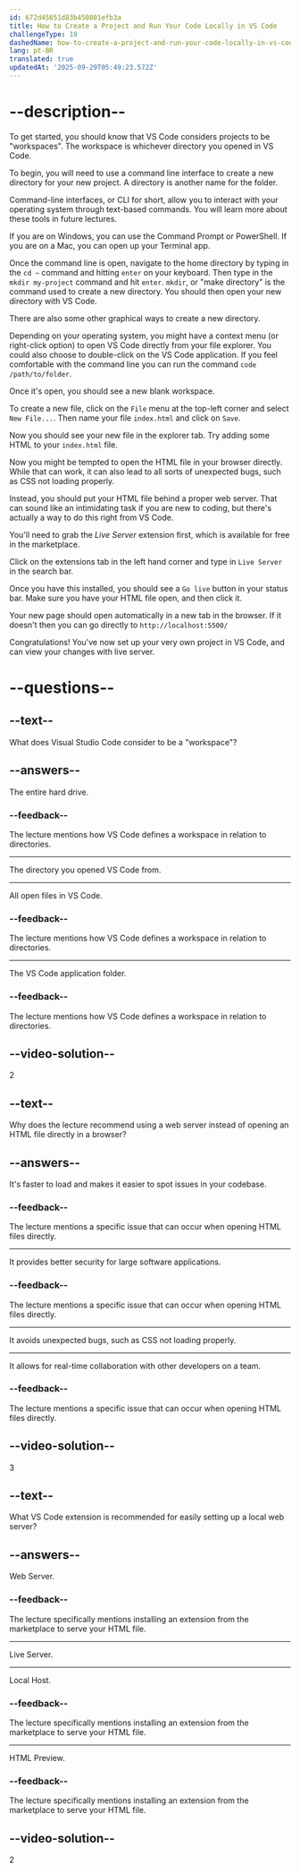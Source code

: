 ```yaml
---
id: 672d45651d83b450801efb3a
title: How to Create a Project and Run Your Code Locally in VS Code
challengeType: 19
dashedName: how-to-create-a-project-and-run-your-code-locally-in-vs-code
lang: pt-BR
translated: true
updatedAt: '2025-09-29T05:49:23.572Z'
---
```


# --description--

To get started, you should know that VS Code considers projects to be "workspaces". The workspace is whichever directory you opened in VS Code.

To begin, you will need to use a command line interface to create a new directory for your new project. A directory is another name for the folder.

Command-line interfaces, or CLI for short, allow you to interact with your operating system through text-based commands. You will learn more about these tools in future lectures.

If you are on Windows, you can use the Command Prompt or PowerShell. If you are on a Mac, you can open up your Terminal app.

Once the command line is open, navigate to the home directory by typing in the `cd ~` command and hitting `enter` on your keyboard. Then type in the `mkdir my-project` command and hit `enter`. `mkdir`, or "make directory" is the command used to create a new directory. You should then open your new directory with VS Code. 

There are also some other graphical ways to create a new directory.

Depending on your operating system, you might have a context menu (or right-click option) to open VS Code directly from your file explorer. You could also choose to double-click on the VS Code application. If you feel comfortable with the command line you can run the command `code /path/to/folder`.

Once it's open, you should see a new blank workspace.

To create a new file, click on the `File` menu at the top-left corner and select `New File...`. Then name your file `index.html` and click on `Save`.

Now you should see your new file in the explorer tab. Try adding some HTML to your `index.html` file.

Now you might be tempted to open the HTML file in your browser directly. While that can work, it can also lead to all sorts of unexpected bugs, such as CSS not loading properly.

Instead, you should put your HTML file behind a proper web server. That can sound like an intimidating task if you are new to coding, but there's actually a way to do this right from VS Code.

You'll need to grab the _Live Server_ extension first, which is available for free in the marketplace.

Click on the extensions tab in the left hand corner and type in `Live Server` in the search bar.

Once you have this installed, you should see a `Go live` button in your status bar. Make sure you have your HTML file open, and then click it.

Your new page should open automatically in a new tab in the browser. If it doesn't then you can go directly to `http://localhost:5500/`

Congratulations! You've now set up your very own project in VS Code, and can view your changes with live server.

# --questions--

## --text--

What does Visual Studio Code consider to be a "workspace"?

## --answers--

The entire hard drive.

### --feedback--

The lecture mentions how VS Code defines a workspace in relation to directories.

---

The directory you opened VS Code from.

---

All open files in VS Code.

### --feedback--

The lecture mentions how VS Code defines a workspace in relation to directories.

---

The VS Code application folder.

### --feedback--

The lecture mentions how VS Code defines a workspace in relation to directories.

## --video-solution--

2

## --text--

Why does the lecture recommend using a web server instead of opening an HTML file directly in a browser?

## --answers--

It's faster to load and makes it easier to spot issues in your codebase.

### --feedback--

The lecture mentions a specific issue that can occur when opening HTML files directly.

---

It provides better security for large software applications.

### --feedback--

The lecture mentions a specific issue that can occur when opening HTML files directly.

---

It avoids unexpected bugs, such as CSS not loading properly.

---

It allows for real-time collaboration with other developers on a team.

### --feedback--

The lecture mentions a specific issue that can occur when opening HTML files directly.

## --video-solution--

3

## --text--

What VS Code extension is recommended for easily setting up a local web server?

## --answers--

Web Server.

### --feedback--

The lecture specifically mentions installing an extension from the marketplace to serve your HTML file.

---

Live Server.

---

Local Host.

### --feedback--

The lecture specifically mentions installing an extension from the marketplace to serve your HTML file.

---

HTML Preview.

### --feedback--

The lecture specifically mentions installing an extension from the marketplace to serve your HTML file.

## --video-solution--

2
